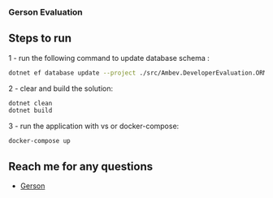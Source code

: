 ### Gerson Evaluation
## Steps to run

1 - run the following command to update database schema :
```bash
dotnet ef database update --project ./src/Ambev.DeveloperEvaluation.ORM/Ambev.DeveloperEvaluation.ORM.csproj --startup-project ./src/Ambev.DeveloperEvaluation.WebApi/Ambev.DeveloperEvaluation.WebApi.csproj
```
2 - clear and build the solution:
```bash
dotnet clean
dotnet build
```
3 - run the application with vs or docker-compose:
```bash
docker-compose up
```

## Reach me for any questions
- [Gerson](https://www.linkedin.com/in/gersonrp/)